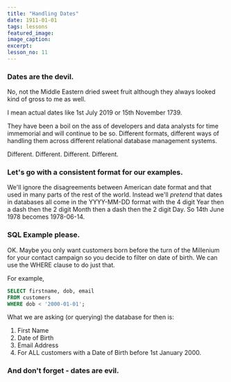 ```yaml
---
title: "Handling Dates"
date: 1911-01-01
tags: lessons
featured_image: 
image_caption: 
excerpt: 
lesson_no: 11
---
```

### Dates are the devil.

No, not the Middle Eastern dried sweet fruit although they always looked kind of gross to me as well.

I mean actual dates like 1st July 2019 or 15th November 1739.

They have been a boil on the ass of developers and data analysts for time immemorial and will continue to be so. Different formats, different ways of handling them across different relational database management systems.

Different. Different. Different. Different.

### Let's go with a consistent format for our examples.

We'll ignore the disagreements between American date format and that used in many parts of the rest of the world. Instead we'll _pretend_ that dates in databases all come in the YYYY-MM-DD format with the 4 digit Year then a dash then the 2 digit Month then a dash then the 2 digit Day. So 14th June 1978 becomes 1978-06-14.

### SQL Example please.

OK. Maybe you only want customers born before the turn of the Millenium for your contact campaign so you decide to filter on date of birth. We can use the WHERE clause to do just that.

For example,

```sql
SELECT firstname, dob, email 
FROM customers 
WHERE dob < '2000-01-01';
```

What we are asking (or querying) the database for then is:

  1. First Name
  2. Date of Birth
  3. Email Address
  4. For ALL customers with a Date of Birth before 1st January 2000.

### And don't forget - dates are evil.